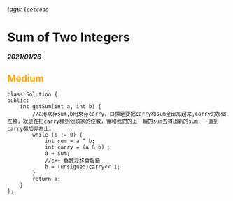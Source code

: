 ###### tags: `leetcode`
<style>
.orange {
  color: #FFA600;
}
.green{
  color: #00FF00;
}
.red{
  color: #FF0000;
}
</style>

# Sum of Two Integers
***2021/01/26***
## <span class="orange">Medium</span>
```cpp=
class Solution {
public:
    int getSum(int a, int b) {
        //a用來存sum,b用來存carry，目標是要把carry和sum全部加起來,carry的那個左移，就是在把carry移到他該家的位數，會和我們的上一輪的sum去得出新的sum，一直到carry都加完為止。
        while (b != 0) {
            int sum = a ^ b;
            int carry = (a & b) ;
            a = sum;
            //c++ 負數左移會報錯
            b = (unsigned)carry<< 1;
        }
        return a;
    }
};
```